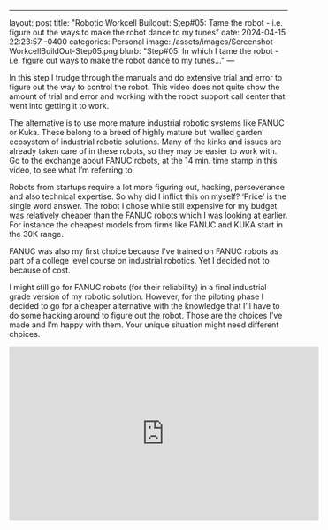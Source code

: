 ---
layout: post
title:  "Robotic Workcell Buildout: Step#05: Tame the robot - i.e. figure out the ways to make the robot dance to my tunes”
date:   2024-04-15 22:23:57 -0400
categories: Personal
image: /assets/images/Screenshot-WorkcellBuildOut-Step05.png
blurb: "Step#05: In which I tame the robot - i.e. figure out ways to make the robot dance to my tunes..."
—

In this step I trudge through the manuals and do extensive trial and error to figure out the way to control the robot.
This video does not quite show the amount of trial and error and working with the robot support call center that went into getting it to work.

The alternative is to use more mature industrial robotic systems like FANUC or Kuka. These belong to a breed of highly mature but ‘walled garden’ ecosystem of industrial robotic solutions. Many of the kinks and issues are already taken care of in these robots, so they may be easier to work with. Go to the exchange about FANUC robots, at the 14 min. time stamp in this video, to see what I’m referring to.

Robots from startups require a lot more figuring out, hacking,  perseverance and also technical expertise. So why did I inflict this on myself? ‘Price’ is the single word answer. The robot I chose while still expensive for my budget was relatively cheaper than the FANUC robots which I was looking at earlier. For instance the cheapest models from firms like FANUC and KUKA start in the 30K range.

FANUC was also my first choice because I’ve trained on FANUC robots as part of a college level course on industrial robotics. Yet I decided not to because of cost. 

I might still go for FANUC robots (for their reliability) in a final industrial grade version of my robotic solution. However, for the piloting phase I decided to go for a cheaper alternative with the  knowledge that I’ll have to do some hacking around to figure out the robot. Those are the choices I’ve made and I’m happy with them. Your unique situation might need different choices.



<!-- Embed the YouTube video here -->
<div class="video-container">
<iframe width="560" height="315" src="https://www.youtube.com/embed/I38oKfu_7nI?si=kBC6A0czIj_lAlnx" title="YouTube video player" frameborder="0" allow="accelerometer; autoplay; clipboard-write; encrypted-media; gyroscope; picture-in-picture; web-share" referrerpolicy="strict-origin-when-cross-origin" allowfullscreen></iframe>
</div>
